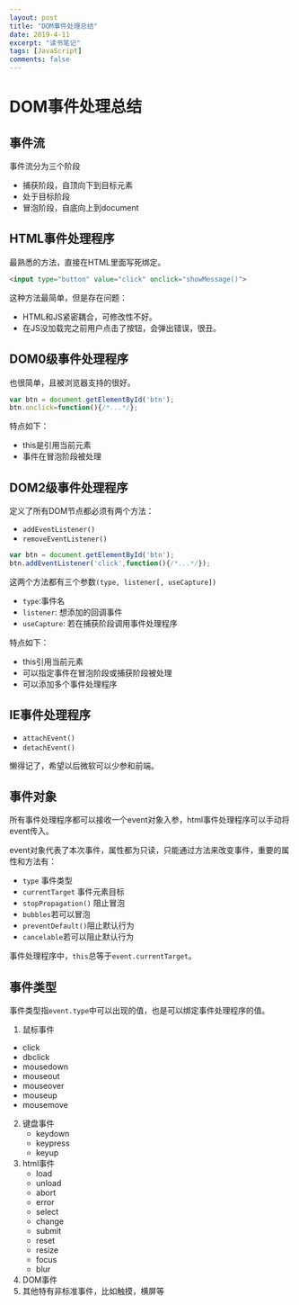 ```yaml
---
layout: post
title: "DOM事件处理总结"
date: 2019-4-11
excerpt: "读书笔记"
tags: [JavaScript]
comments: false
---
```


# DOM事件处理总结

## 事件流

事件流分为三个阶段

- 捕获阶段，自顶向下到目标元素
- 处于目标阶段
- 冒泡阶段，自底向上到document

## HTML事件处理程序

最熟悉的方法，直接在HTML里面写死绑定。

```html
<input type="button" value="click" onclick="showMessage()">
```

这种方法最简单，但是存在问题：

- HTML和JS紧密耦合，可修改性不好。
- 在JS没加载完之前用户点击了按钮，会弹出错误，很丑。

## DOM0级事件处理程序

也很简单，且被浏览器支持的很好。

```js
var btn = document.getElementById('btn');
btn.onclick=function(){/*...*/};
```

特点如下：

- this是引用当前元素
- 事件在冒泡阶段被处理

## DOM2级事件处理程序

定义了所有DOM节点都必须有两个方法：

- `addEventListener()`
- `removeEventListener()`

```js
var btn = document.getElementById('btn');
btn.addEventListener('click',function(){/*...*/});
```



这两个方法都有三个参数`(type, listener[, useCapture])`

- `type`:事件名
- `listener`: 想添加的回调事件
- `useCapture`: 若在捕获阶段调用事件处理程序

特点如下：

- this引用当前元素
- 可以指定事件在冒泡阶段或捕获阶段被处理
- 可以添加多个事件处理程序

## IE事件处理程序

- `attachEvent()`
- `detachEvent()`

懒得记了，希望以后微软可以少参和前端。

## 事件对象

所有事件处理程序都可以接收一个event对象入参，html事件处理程序可以手动将event传入。

event对象代表了本次事件，属性都为只读，只能通过方法来改变事件，重要的属性和方法有：

- `type` 事件类型
- `currentTarget` 事件元素目标
- `stopPropagation()` 阻止冒泡
- `bubbles`若可以冒泡
- `preventDefault()`阻止默认行为
- `cancelable`若可以阻止默认行为

事件处理程序中，`this`总等于`event.currentTarget`。

## 事件类型

事件类型指`event.type`中可以出现的值，也是可以绑定事件处理程序的值。

1. 鼠标事件
  - click
  - dbclick
  - mousedown
  - mouseout
  - mouseover
  - mouseup
  - mousemove
2. 键盘事件
   - keydown
   - keypress
   - keyup
3. html事件
   - load
   - unload
   - abort
   - error
   - select
   - change
   - submit
   - reset
   - resize
   - focus
   - blur
4. DOM事件
5. 其他特有非标准事件，比如触摸，横屏等



